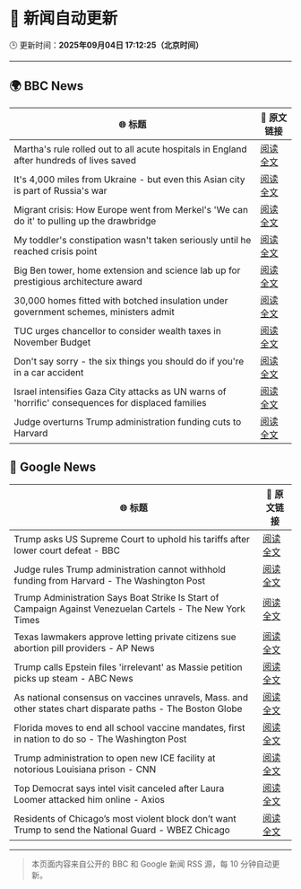 # 🧠 新闻自动更新

🕒 更新时间：**2025年09月04日 17:12:25（北京时间）**

---

## 🌍 BBC News

| 🌐 标题 | 🔗 原文链接 |
|--------|-------------|
| Martha's rule rolled out to all acute hospitals in England after hundreds of lives saved | [阅读全文](https://www.bbc.com/news/articles/c8e1zw28766o?at_medium=RSS&at_campaign=rss) |
| It's 4,000 miles from Ukraine - but even this Asian city is part of Russia's war | [阅读全文](https://www.bbc.com/news/articles/cvg0e54z7x8o?at_medium=RSS&at_campaign=rss) |
| Migrant crisis: How Europe went from Merkel's 'We can do it' to pulling up the drawbridge | [阅读全文](https://www.bbc.com/news/articles/cn5e5q7w41eo?at_medium=RSS&at_campaign=rss) |
| My toddler's constipation wasn't taken seriously until he reached crisis point | [阅读全文](https://www.bbc.com/news/articles/cgr9zg17n5yo?at_medium=RSS&at_campaign=rss) |
| Big Ben tower, home extension and science lab up for prestigious architecture award | [阅读全文](https://www.bbc.com/news/articles/cx27nmj77xzo?at_medium=RSS&at_campaign=rss) |
| 30,000 homes fitted with botched insulation under government schemes, ministers admit | [阅读全文](https://www.bbc.com/news/articles/c8606gp4711o?at_medium=RSS&at_campaign=rss) |
| TUC urges chancellor to consider wealth taxes in November Budget | [阅读全文](https://www.bbc.com/news/articles/cx27nxex9dlo?at_medium=RSS&at_campaign=rss) |
| Don't say sorry - the six things you should do if you're in a car accident | [阅读全文](https://www.bbc.com/news/articles/c5ypypy2jk2o?at_medium=RSS&at_campaign=rss) |
| Israel intensifies Gaza City attacks as UN warns of 'horrific' consequences for displaced families | [阅读全文](https://www.bbc.com/news/articles/c740lm33wyeo?at_medium=RSS&at_campaign=rss) |
| Judge overturns Trump administration funding cuts to Harvard | [阅读全文](https://www.bbc.com/news/articles/c4g2x7x03gjo?at_medium=RSS&at_campaign=rss) |

## 📰 Google News

| 🌐 标题 | 🔗 原文链接 |
|--------|-------------|
| Trump asks US Supreme Court to uphold his tariffs after lower court defeat - BBC | [阅读全文](https://news.google.com/rss/articles/CBMiWkFVX3lxTE5jNmFqNFhtX1RabUJ4WUx0Nm5jQ0h2UF9YQ3BKTjVWT0hCQkxiSHBlLURNd1dhRzNqdXRYamJCUm14RnZ1M3hYejcyRncxS1plVEl5ajAyNm9RQdIBX0FVX3lxTE5qRzllenNaV3Z0YlJDNEJiT2x2clNuVTdRWTlXX1JMdC1YODIzWEVxWWw4UkszT21PUzhKUE1WTEF0QkRycXNiTWgzc0s1UWlUMXpWa3dvWW0tbUdSMllZ?oc=5) |
| Judge rules Trump administration cannot withhold funding from Harvard - The Washington Post | [阅读全文](https://news.google.com/rss/articles/CBMikwFBVV95cUxPNE5OalJtVzdvMW5vVlRUY05EaFdVMEpfcUlKSXhZR0xPcm9RbkRiaThXVW9PVG5HN1Nuam1mc1I5Q1NMYmUtcGthZkh6WXA0WGU5WjY5ek1pb2lWbFdlVzZEc3BWYmctYVN2b3A5a0ZxVEt1aFVJTldNUDIwU0R6bllTbFFuQzhaRGFsZUJaQzM1Yjg?oc=5) |
| Trump Administration Says Boat Strike Is Start of Campaign Against Venezuelan Cartels - The New York Times | [阅读全文](https://news.google.com/rss/articles/CBMiiAFBVV95cUxQeU8wYmJOMjc4dFFHSXFzdE85TzQ1NFliTTlrZUJISDNwOG8yV3hxUzZ2REhTa2pDRTJUdG5zaHBOcGg1a3VWa1FGbGFVLVFETE1iYUowdTdsNHZfVV9zdHdyLTJjWTk2WXYzSk9oMlEzTDJPNnZDNGNJZzJ2ZjVDbmxqVFdSN1FY?oc=5) |
| Texas lawmakers approve letting private citizens sue abortion pill providers - AP News | [阅读全文](https://news.google.com/rss/articles/CBMirAFBVV95cUxOTlVvTGhCWEhmaGhaeVcxd3c3bTVLY3JqeS1KRjdoa2dGaXI0eFNESWxKSHZzZllIM3VTZURjNG51S09PNzZWSjNMZnJDQy1SSUFTUHJnWC1fZXROcVZjbnRKU0V3QzVGSUJSTjZEZEh0a1RiemxZOG9jeHhFUkxVaTUxS0JScTF2RjA4SFdaNVdnY1lGSXRqSVhXRU9ZZWdISE5CZEVyWlUxUWhN?oc=5) |
| Trump calls Epstein files 'irrelevant' as Massie petition picks up steam - ABC News | [阅读全文](https://news.google.com/rss/articles/CBMiqgFBVV95cUxQVVZiT2NwOUdOWnFNX3czMmJyRmZDcWxZT19JbUJpRm5TUng3UDdBMTFOWHBwLXZfT3NDVGlXalBqSllwaWFHMlJNZ0x6Q050SFBHR3dycWVYUktkcVJpRXBINE9lZ1NsQWJveXpIdGI2WWVoRG1hU3NVakVNa2VBVmVTekVJVkJNbExXdWtuWEtoY1lONm5WZzN0MXRXM2VFVWhMX1g3VTBYZ9IBrwFBVV95cUxOUV9OcUtmMVdXd3ZFaEI2dXBpeVFNdjQzOW5CODFkOEsxc3lfNmQ1MzNnQjhVN0dnZEoyMUEzeXBDV2MzVTU0X0VBUUJPLU1rUWVYYnpIMzQybE9jQ2ZLYmpnZnRsMnBERG5qbXJ2Qk44Z01CelZXazM2Rzlrc2I3cFlVOWZhbnF4OU9INXFKelNEQjJUWnREYkJoYkZPWDZSbkJjNmdqZnF5eE1Bajc0?oc=5) |
| As national consensus on vaccines unravels, Mass. and other states chart disparate paths - The Boston Globe | [阅读全文](https://news.google.com/rss/articles/CBMipwFBVV95cUxOSlp4QWNJa2dPcTlscEpqMjNLOVFlNDBvS1EyRnA0c3RhcXJxMnpYbXhGRE9xWFBMNWJjd0JJV3RiWlhzdHBmUEtfRUo2elgwS29IMklGVGZTNThtUko5NkN3aVRBYmtEUENtZi1PLXFzMjNwb1FHWTgzemZSSTZpVzB1ZzBIMHhDb1NJbHNPSTRUU3hleTh1bVYxbWtIWW5zd3RQTnoxTQ?oc=5) |
| Florida moves to end all school vaccine mandates, first in nation to do so - The Washington Post | [阅读全文](https://news.google.com/rss/articles/CBMihwFBVV95cUxPSFBVdk1la2xpcXhmNFZiMHgxRUhKS09jTzVYSVl6NjRPMWtTXzcwS3pPQVNnT0ZjT1RhckJJejFKc3Y3aW13NDVET2VDaUxCZmQwaUZRdnF5S200UTJkR1hzQjBTbHZCZTJUTUFKX3pLajZmTHAxNWFrMVFmOVBoeW91VWtmR0k?oc=5) |
| Trump administration to open new ICE facility at notorious Louisiana prison - CNN | [阅读全文](https://news.google.com/rss/articles/CBMihwFBVV95cUxPSWFodFJOX1pxN2diODI1VmstaENXUWJpZEVYbXltWHpJbUlDTFp3N0swcFlPelk2ckZJNHljZHhZaTdZRDJtejhUU1VYN18xWHI0RS0zaVVSclMzeEZiR2M2RjBTVlBIZXBRdkpEVzZIU1U1d3Z6bzBGSEtDc3g3dkdjT2pfNWc?oc=5) |
| Top Democrat says intel visit canceled after Laura Loomer attacked him online - Axios | [阅读全文](https://news.google.com/rss/articles/CBMijAFBVV95cUxQNExGQzBtd0RXWkUzUS11c25RbldsQUZQQVpMZDBkZFpTUFV5VTBBQ21YSlJYREdmcXFTMWo1eGtXcWtVRE5GZWE0X2VFSlZLNTR1ZjdlMjdlTXd4OEZtZFRhNXhjcHU3VE5HWGdvZ1Z0cVlpRDFnV1JLelBadi0zUFdKRXJjS3FSc3l5Wg?oc=5) |
| Residents of Chicago’s most violent block don’t want Trump to send the National Guard - WBEZ Chicago | [阅读全文](https://news.google.com/rss/articles/CBMixgFBVV95cUxPZ1p5andCbnR6NTJlZ1cybVVoUXY3ZXlhRUlZcnl6UlRsWlhfb1VndDgxSU1oX1Fab3B1T1dkcjlrT1N5dlNiRVk3QVB2WXlvZjZ3TUZuZW5HeGNwOEZydmFKOUktTmVDb2l1dFdtTks0VTd1MUhkU0dhSldxMGZuTUtlYl9waHFvWjhDd2o4UjJLWFZiVjJ0N21fMEJsZmJXRjRHZVVUVUFZdVhUME1RaVlOQ3dBbGprb3N6NWJYTTZRQkpaV3c?oc=5) |

---
> 本页面内容来自公开的 BBC 和 Google 新闻 RSS 源，每 10 分钟自动更新。